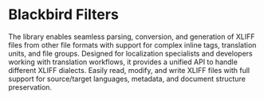 ﻿# Blackbird Filters

The library enables seamless parsing, conversion, and generation of XLIFF files from other file formats with support for complex inline tags, translation units, and file groups. Designed for localization specialists and developers working with translation workflows, it provides a unified API to handle different XLIFF dialects. Easily read, modify, and write XLIFF files with full support for source/target languages, metadata, and document structure preservation.